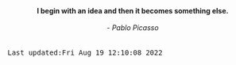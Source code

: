
<div align="center"><b><span>I begin with an idea and then it becomes something else.</span></b><br><br><i> - Pablo Picasso</i></div>
<br><br><kbd>Last updated:Fri Aug 19 12:10:08 2022</kbd>